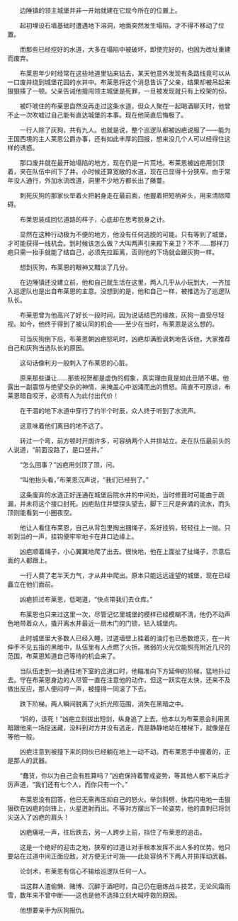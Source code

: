 　　边陲镇的领主城堡并非一开始就建在它现今所在的位置上。

　　起初埋设石墙基础时遭遇地下溶洞，地面突然发生塌陷，才不得不移动了位置。

　　而那些已经挖好的水道，大多在塌陷中被破坏，即使完好的，也因为改址重建而废弃。

　　布莱恩年少时经常在这些地道里钻来钻去，某天他意外发现有条路线竟可以从一口废井绕到城堡花园的水井中。布莱恩将这个消息告诉了父亲，结果却被吊起来狠狠揍了一顿。父亲告诫他擅闯领主城堡是死罪，一旦被发现就只有上绞架的份。

　　被吓唬住的布莱恩自然没再走过这条水道，但众人聚在一起喝酒聊天时，他曾不止一次吹嘘过自己能有直达城堡的本事。现在他简直后悔极了。

　　一行人除了灰狗，共有九人。也就是说，整个巡逻队都被凶疤说服了——能为王国西境的主人莱恩公爵办事，还有如此丰厚的回报，想来没几个人可以经得住这样的诱惑。

　　那口废井就在最开始塌陷的地方，现在仍是一片荒地。布莱恩被凶疤用剑顶着，夹在队伍中间下了井。小时候还算宽敞的水道，现在已显得十分狭窄。由于常年没人通行，外加水流改道，洞里不少地方都长出了藤蔓。

　　刺死灰狗的那家伙举着火把躬身走在最前面，他握着把短柄斧头，用来清除障碍。

　　布莱恩装成回忆道路的样子，心底却在思考脱身之计。

　　显然在这种行动极为不便的地方，他没有任何逃脱的可能。只有等到了城堡，才可能获得一线机会。到时候该怎么做？大叫两声引来殿下亲卫？不不……那样刀疤只需一抬手就能了结自己，必须先拉距离，否则他的下场就会跟灰狗一样。

　　想到灰狗，布莱恩的眼神又黯淡了几分。

　　在边陲镇还没建立前，他和自己就生活在这里，两人几乎从小玩到大，一齐加入巡逻队也是出自布莱恩的主意。没想到的是，他和自己一样，被推选为了巡逻队队长。

　　布莱恩曾为他高兴了好长一段时间，因为说话结巴的缘故，灰狗一直受尽轻视。如今，他终于得到了被认同的机会——至少在当时，布莱恩是这么想的。

　　可当灰狗倒下后，布莱恩朝凶疤怒吼时，凶疤却满脸讽刺地告诉他，大家推荐自己和灰狗当选队长的原因。

　　这句话像利刃一般刺入了布莱恩的心脏。

　　原来那些谦让……那些祝贺都是虚伪的假象，真实理由竟是如此丑陋不堪。他露出一副震惊与绝望交杂的神情，来掩盖心中汹涌而出的愤怒。简直不可原谅，布莱恩暗自咬牙，必须有人为此付出代价！

　　在干涸的地下水道中穿行了约半个时辰，众人终于听到了水流声。

　　这意味着他们离目的地不远了。

　　转过一个弯，前方顿时开朗许多，可容纳两个人并排站立。走在队伍最前头的人说道，“前面没路了，是口竖井。”

　　“怎么回事？”凶疤用剑顶了顶，问。

　　“叫他抬头看，”布莱恩沉声说，“我们已经到了。”

　　这条废弃的水道正好连通在城堡后院水井的中间处，当时修葺时可能由于疏漏，并未将这个接口封死。凶疤贴住井壁探头望去，脚下三尺是奔涌的流水，而头顶则能看到一小圈夜空。

　　他让人看住布莱恩，自己从背包里掏出捆绳子，系好挂钩，轻轻往上一抛。只听到当的一声，挂钩便牢牢地卡在井口边缘上。

　　凶疤顺着绳子，小心翼翼地爬了出去。很快地，他在上面扯了扯绳子，示意后面的人都跟上。

　　一行人费了老半天力气，才从井中爬出。原本只能远远遥望的城堡，现在已经矗立在他们面前。

　　凶疤抓过布莱恩，低喝道，“快点带我们去仓库。”

　　布莱恩也只来过这里一次，尽管记忆里城堡的模样已经模糊不清，他仍不动声色地带着众人，撬开离水井最近一扇木门的门锁，钻入城堡内。

　　此时城堡里大多数人已经入睡，过道墙壁上挂着的油灯也已悉数熄灭，在一片伸手不见五指的黑暗中，队伍里有人点燃了火折。微弱的火光仅能照亮附近几尺的范围，布莱恩知道自己等待的机会来了。

　　当队伍走到一处通往地下室的岔道口时，他瞄准向下方延伸的阶梯，猛地扑过去。守在布莱恩身边的人尽管一直在注意他的动作，但这一跃实在太快，还来不及做出反应，那人便闷哼一声，被撞得一同滚了下去。

　　跌下阶梯，两人瞬间脱离了火折光照范围，消失在黑暗之中。

　　“妈的，该死！”凶疤立刻拔出短剑，纵身追了上去。他本以为布莱恩会利用黑暗跟他来一场捉迷藏，没料到对方并没有逃走，而是静静地站在楼梯下，就像是在等他一般。

　　凶疤注意到被撞下来的同伙已经躺在地上一动不动。而布莱恩手中握着的，正是那人的武器。

　　“蠢货，你以为自己会有胜算吗？”凶疤保持着警戒姿势，等其他人都下来后才厉声道，“我们还有七个人，而你只有一个。”

　　布莱恩没有回答，他已无需再压抑自己的怒火。举剑斜劈，快若闪电地一击狠狠砍在凶疤的剑锋上，火星迸射而出。不等对方摆出下一轮姿势，他的直刺已将剑尖送入了凶疤的肩头！

　　凶疤痛吼一声，往后跌去，另一人跨步上前，挡住了布莱恩的追击。

　　这是一个绝好的迎击之地，狭窄的过道让对手根本发挥不出人多的优势。他只要站在过道中间正面应敌，对方便无计可施——此处容纳不下两人并排挥动武器。

　　论剑术，布莱恩有信心不输给巡逻队任何一人。

　　当这群人渣偷懒、赌博、沉醉于酒吧时，自己仍在磨炼战斗技艺，无论风霜雨雪，数年来不曾中断——这也是他不选择立刻大喊呼救的原因。

　　他想要亲手为灰狗报仇。
